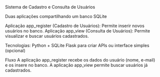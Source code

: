 Sistema de Cadastro e Consulta de Usuários

Duas aplicações compartilhando um banco SQLite

Aplicação app_register (Cadastro de Usuários): Permite inserir novos usuários no banco.
Aplicação app_view (Consulta de Usuários): Permite visualizar e buscar usuários cadastrados.

Tecnologias:
Python + SQLite
Flask para criar APIs ou interface simples (opcional)

Fluxo
A aplicação app_register recebe os dados do usuário (nome, e-mail) e os insere no banco.
A aplicação app_view permite buscar usuários já cadastrados.
